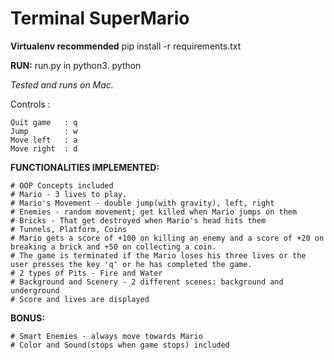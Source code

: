 # Terminal SuperMario

**Virtualenv recommended**
    pip install -r requirements.txt

**RUN:** run.py in python3.
    python 

*Tested and runs on Mac.*

Controls : 

	Quit game 	: q
	Jump		: w
	Move left	: a
	Move right	: d

**FUNCTIONALITIES IMPLEMENTED:**

    # OOP Concepts included
    # Mario - 3 lives to play. 
    # Mario's Movement - double jump(with gravity), left, right
    # Enemies - random movement; get killed when Mario jumps on them
    # Bricks - That get destroyed when Mario's head hits them
    # Tunnels, Platform, Coins 
    # Mario gets a score of +100 on killing an enemy and a score of +20 on breaking a brick and +50 on collecting a coin.
	# The game is terminated if the Mario loses his three lives or the user presses the key 'q' or he has completed the game.
    # 2 types of Pits - Fire and Water 
    # Background and Scenery - 2 different scenes: background and underground
    # Score and lives are displayed

**BONUS:**

    # Smart Enemies - always move towards Mario
    # Color and Sound(stops when game stops) included





